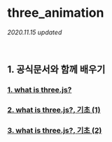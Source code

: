# three_animation
*2020.11.15 updated*

<br/>

## 1. 공식문서와 함께 배우기

### <a href="https://github.com/KumJungMin/three_animation/blob/main/0.start/0.md"> 1. what is three.js? </a>

### <a href="https://github.com/KumJungMin/three_animation/blob/main/1.fundamental_1/three%20js%20b821a16253954afcafebad4f6545977a.md"> 2. what is three.js?, 기초 (1) </a>

### <a href="https://github.com/KumJungMin/three_animation/blob/main/2.fundamental_2/2.fundamental_2.md"> 3. what is three.js?, 기초 (2) </a>

